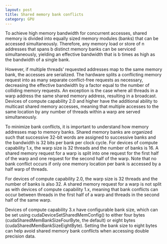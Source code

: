 ```yaml
---
layout: post
title: Shared memory bank conflicts
category: GPU
---
```



To achieve high memory bandwidth for concurrent accesses, shared memory is divided into equally sized memory modules (banks) that can be accessed simultaneously. Therefore, any memory load or store of n addresses that spans b distinct memory banks can be serviced simultaneously, yielding an effective bandwidth that is b times as high as the bandwidth of a single bank.

However, if multiple threads’ requested addresses map to the same memory bank, the accesses are serialized. The hardware splits a conflicting memory request into as many separate conflict-free requests as necessary, decreasing the effective bandwidth by a factor equal to the number of colliding memory requests. An exception is the case where all threads in a warp address the same shared memory address, resulting in a broadcast. Devices of compute capability 2.0 and higher have the additional ability to multicast shared memory accesses, meaning that multiple accesses to the same location by any number of threads within a warp are served simultaneously.

To minimize bank conflicts, it is important to understand how memory addresses map to memory banks. Shared memory banks are organized such that successive 32-bit words are assigned to successive banks and the bandwidth is 32 bits per bank per clock cycle. For devices of compute capability 1.x, the warp size is 32 threads and the number of banks is 16. A shared memory request for a warp is split into one request for the first half of the warp and one request for the second half of the warp. Note that no bank conflict occurs if only one memory location per bank is accessed by a half warp of threads.

For devices of compute capability 2.0, the warp size is 32 threads and the number of banks is also 32. A shared memory request for a warp is not split as with devices of compute capability 1.x, meaning that bank conflicts can occur between threads in the first half of a warp and threads in the second half of the same warp.

Devices of compute capability 3.x have configurable bank size, which can be set using cudaDeviceSetSharedMemConfig() to either four bytes (cudaSharedMemBankSizeFourByte, the default) or eight bytes (cudaSharedMemBankSizeEightByte). Setting the bank size to eight bytes can help avoid shared memory bank conflicts when accessing double precision data.
